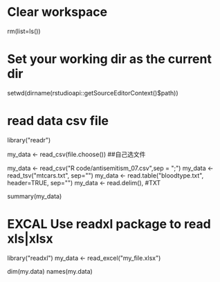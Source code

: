# Clear workspace
rm(list=ls())

# Set your working dir as the current dir
setwd(dirname(rstudioapi::getSourceEditorContext()$path))

# read data csv file
library("readr")

my_data <- read_csv(file.choose())   ##自己选文件

my_data <- read_csv("R code/antisemitism_07.csv",sep = ";")
my_data <- read_tsv("mtcars.txt", sep="")
my_data <- read.table("bloodtype.txt", header=TRUE, sep="")
my_data <- read.delim(),   #TXT

summary(my_data)

# EXCAL   Use readxl package to read xls|xlsx
library("readxl")
my_data <- read_excel("my_file.xlsx")

dim(my.data)
names(my.data)

